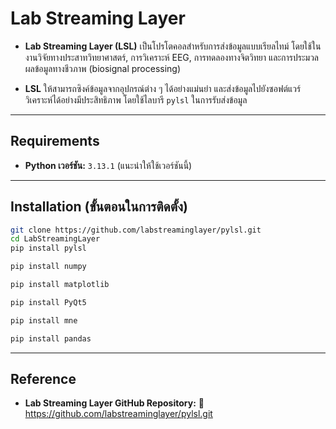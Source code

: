 # Lab Streaming Layer

- **Lab Streaming Layer (LSL)** เป็นโปรโตคอลสำหรับการส่งข้อมูลแบบเรียลไทม์ โดยใช้ในงานวิจัยทางประสาทวิทยาศาสตร์, การวิเคราะห์ EEG, การทดลองทางจิตวิทยา และการประมวลผลข้อมูลทางชีวภาพ (biosignal processing)

- **LSL** ให้สามารถซิงค์ข้อมูลจากอุปกรณ์ต่าง ๆ ได้อย่างแม่นยำ และส่งข้อมูลไปยังซอฟต์แวร์วิเคราะห์ได้อย่างมีประสิทธิภาพ
โดยใช้ไลบารี ```pylsl``` ในการรับส่งข้อมูล 

---

##  Requirements  
- **Python เวอร์ชัน:** `3.13.1` (แนะนำให้ใช้เวอร์ชันนี้)  

---

## Installation (ขั้นตอนในการติดตั้ง) 

```bash
git clone https://github.com/labstreaminglayer/pylsl.git
cd LabStreamingLayer
pip install pylsl

pip install numpy 

pip install matplotlib

pip install PyQt5

pip install mne

pip install pandas
```
---

## Reference
- **Lab Streaming Layer GitHub Repository:** 
🔗  https://github.com/labstreaminglayer/pylsl.git







